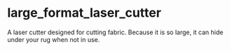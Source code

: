 # large_format_laser_cutter
A laser cutter designed for cutting fabric. Because it is so large, it can hide under your rug when not in use.
